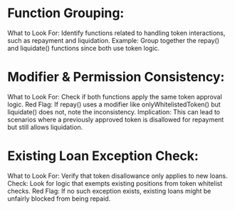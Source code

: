# Function Grouping:

What to Look For:
Identify functions related to handling token interactions, such as repayment and liquidation.
Example:
Group together the repay() and liquidate() functions since both use token logic.


# Modifier & Permission Consistency:

What to Look For:
Check if both functions apply the same token approval logic.
Red Flag:
If repay() uses a modifier like onlyWhitelistedToken() but liquidate() does not, note the inconsistency.
Implication:
This can lead to scenarios where a previously approved token is disallowed for repayment but still allows liquidation.


# Existing Loan Exception Check:

What to Look For:
Verify that token disallowance only applies to new loans.
Check:
Look for logic that exempts existing positions from token whitelist checks.
Red Flag:
If no such exception exists, existing loans might be unfairly blocked from being repaid.